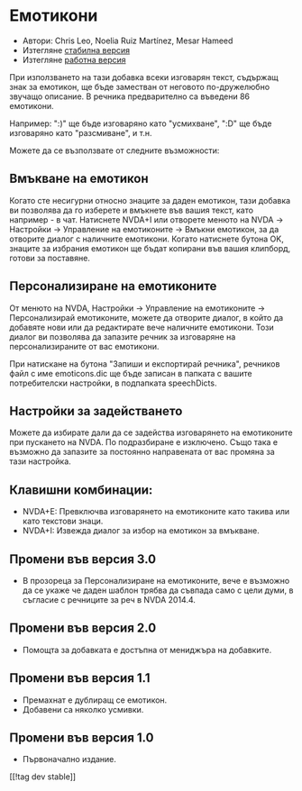 # Емотикони #

* Автори: Chris Leo, Noelia Ruiz Martínez, Mesar Hameed
* Изтегляне [стабилна версия][1]
* Изтегляне [работна версия][2]

При използването на тази добавка всеки изговарян текст, съдържащ знак за
емотикон, ще бъде заместван от неговото по-дружелюбно звучащо описание.  В
речника  предварително са въведени 86 емотикони.

Например: ":)" ще бъде изговаряно като "усмихване", ":D" ще бъде изговаряно
като "разсмиване", и т.н.

Можете да се възползвате от следните възможности:

## Вмъкване на емотикон ##

Когато сте несигурни относно знаците за даден емотикон, тази добавка ви позволява да го изберете и вмъкнете във вашия текст, като например - в чат.
Натиснете NVDA+I или отворете менюто на NVDA -> Настройки -> Управление на емотиконите -> Вмъкни емотикон, за да отворите диалог 
с наличните емотикони.
Когато натиснете бутона OK, знаците за избрания емотикон ще бъдат копирани във вашия клипборд, готови за поставяне.


## Персонализиране на емотиконите ##

От менюто на NVDA, Настройки -> Управление на емотиконите -> Персонализирай емотиконите, можете да отворите диалог, в който да добавяте нови или да редактирате вече наличните емотикони.
Този диалог ви позволява да запазите речник за изговаряне на персонализираните от вас емотикони.

При натискане на бутона "Запиши и експортирай речника", речников файл с име
emoticons.dic ще бъде записан в папката с вашите потребителски настройки, в
подпапката speechDicts.


## Настройки за задействането ##

Можете да избирате дали да се задейства изговарянето на емотиконите при
пускането на NVDA. По подразбиране е изключено.  Също така е възможно да
запазите за постоянно направената от вас промяна за тази настройка.

## Клавишни комбинации: ##

*	NVDA+E: Превключва изговарянето на емотиконите като такива или като
  текстови знаци.
*	NVDA+I: Извежда диалог за избор на емотикон за вмъкване.

## Промени във версия 3.0 ##

* В прозореца за Персонализиране на емотиконите, вече е възможно да се укаже
  че даден шаблон трябва да съвпада само с цели думи, в съгласие с речниците
  за реч в NVDA 2014.4.


## Промени във версия 2.0 ##

* Помощта за добавката е достъпна от мениджъра на добавките.

## Промени във версия 1.1 ##

* Премахнат е дублиращ се емотикон.
* Добавени са няколко усмивки.

## Промени във версия 1.0 ##

* Първоначално издание.

[[!tag dev stable]]

[1]: http://addons.nvda-project.org/files/get.php?file=emo

[2]: http://addons.nvda-project.org/files/get.php?file=emo-dev
